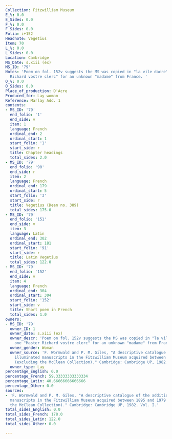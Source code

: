 ```yaml
---
Collection: Fitzwilliam Museum
E_%: 0.0
E_Sides: 0.0
F_%: 0.0
F_Sides: 0.0
Folia: i+152
Headnote: Vegetius
Item: 70
L_%: 0.0
L_Sides: 0.0
Location: Cambridge
MS_Date: s.xiii (ex)
MS_ID: '79'
Notes: 'Poem on fol. 152v suggests the MS was copied in "la vile dacre" by one "Master
  Richard vostre clerc" for an unknown "madame" from France. '
O_%: 0.0
O_Sides: 0.0
Place_of_production: D'Acre
Produced_for: Lay woman
Reference: Marlay Add. 1
contents:
- MS_ID: '79'
  end_folio: '1'
  end_side: v
  item: 1
  language: French
  ordinal_end: 2
  ordinal_start: 1
  start_folio: '1'
  start_side: r
  title: Chapter headings
  total_sides: 2.0
- MS_ID: '79'
  end_folio: '90'
  end_side: r
  item: 2
  language: French
  ordinal_end: 179
  ordinal_start: 5
  start_folio: '3'
  start_side: r
  title: Vegetius (Dean no. 389)
  total_sides: 175.0
- MS_ID: '79'
  end_folio: '151'
  end_side: v
  item: 3
  language: Latin
  ordinal_end: 302
  ordinal_start: 181
  start_folio: '91'
  start_side: r
  title: Latin Vegetius
  total_sides: 122.0
- MS_ID: '79'
  end_folio: '152'
  end_side: v
  item: 4
  language: French
  ordinal_end: 304
  ordinal_start: 304
  start_folio: '152'
  start_side: v
  title: Short poem in French
  total_sides: 1.0
owners:
- MS_ID: '79'
  owner_ID: 1
  owner_date: s.xiii (ex)
  owner_descr: 'Poem on fol. 152v suggests the MS was copied in "la vile dacre" by
    one "Master Richard vostre clerc" for an unknown "madame" from France. '
  owner_gender: Woman
  owner_source: 'F. Wormwald and P. M. Giles, "A descriptive catalogue of the additional
    illuminated manuscripts in the Fitzwilliam Museum acquired between 1895 and 1979
    (excluding the McClean Collection)." Cambridge: Cambridge UP, 1982. Vol. I.'
  owner_type: Lay
percentage_English: 0.0
percentage_French: 59.33333333333334
percentage_Latin: 40.66666666666666
percentage_Other: 0.0
sources:
- 'F. Wormwald and P. M. Giles, "A descriptive catalogue of the additional illuminated
  manuscripts in the Fitzwilliam Museum acquired between 1895 and 1979 (excluding
  the McClean Collection)." Cambridge: Cambridge UP, 1982. Vol. I.'
total_sides_English: 0.0
total_sides_French: 178.0
total_sides_Latin: 122.0
total_sides_Other: 0.0

---
```

